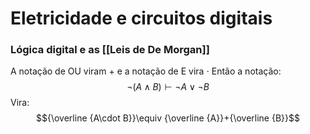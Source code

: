 # Eletricidade e circuitos digitais

### Lógica digital e as [[Leis de De Morgan]]
A notação de OU viram + e a notação de E vira $\cdot$ 
Então a notação:
$$\lnot(A \land B) \vdash \lnot A \lor \lnot B$$
Vira:
$${\overline {A\cdot B}}\equiv {\overline {A}}+{\overline {B}}$$